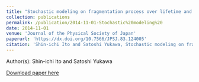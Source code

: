 ```yaml
---
title: "Stochastic modeling on fragmentation process over lifetime and its dynamical scaling law of fragment distribution "
collection: publications
permalink: /publication/2014-11-01-Stochastic%20modeling%20
date: 2014-11-01
venue: 'Journal of the Physical Society of Japan'
paperurl: 'https://dx.doi.org/10.7566/JPSJ.83.124005'
citation: 'Shin-ichi Ito and Satoshi Yukawa, Stochastic modeling on fragmentation process over lifetime and its dynamical scaling law of fragment distribution , Journal of the Physical Society of Japan, <b>83</b>, 124005, (2014)'
---
```


Author(s): Shin-ichi Ito and Satoshi Yukawa


<a href='https://dx.doi.org/10.7566/JPSJ.83.124005'>Download paper here</a>
